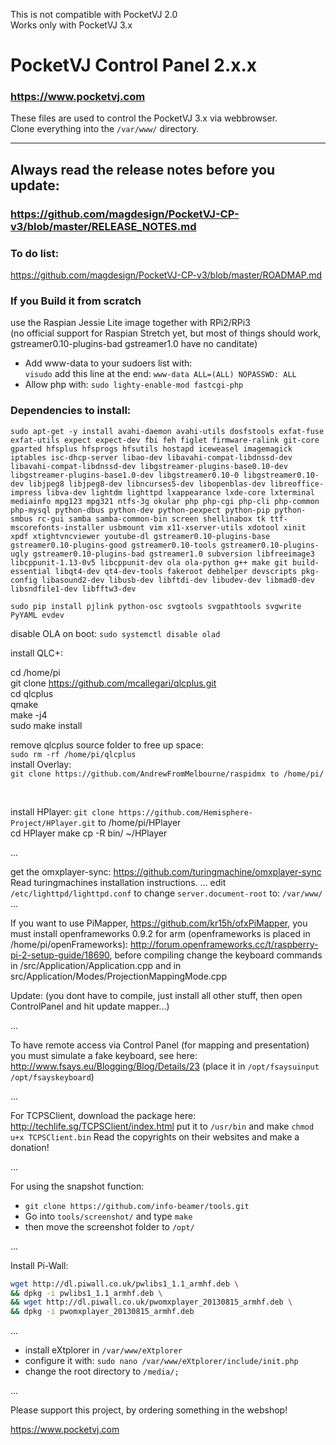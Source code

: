 This is not compatible with PocketVJ 2.0 \
Works only with PocketVJ 3.x

# PocketVJ Control Panel 2.x.x

### https://www.pocketvj.com

These files are used to control the PocketVJ 3.x via webbrowser. \
Clone everything into the `/var/www/` directory.

*****************************

## Always read the release notes before you update: 
### https://github.com/magdesign/PocketVJ-CP-v3/blob/master/RELEASE_NOTES.md



### To do list:
https://github.com/magdesign/PocketVJ-CP-v3/blob/master/ROADMAP.md










### If you Build it from scratch
use the Raspian Jessie Lite image together with RPi2/RPi3<br />
(no official support for Raspian Stretch yet, but most of things should work, gstreamer0.10-plugins-bad gstreamer1.0 have no canditate)

- Add www-data to your sudoers list with:\
   `visudo` add this line at the end: `www-data ALL=(ALL) NOPASSWD: ALL`
- Allow php with: `sudo lighty-enable-mod fastcgi-php`



### Dependencies to install:


`sudo apt-get -y install avahi-daemon avahi-utils dosfstools exfat-fuse exfat-utils expect expect-dev fbi feh figlet firmware-ralink git-core gparted hfsplus hfsprogs hfsutils hostapd iceweasel imagemagick iptables isc-dhcp-server libao-dev libavahi-compat-libdnssd-dev libavahi-compat-libdnssd-dev libgstreamer-plugins-base0.10-dev libgstreamer-plugins-base1.0-dev libgstreamer0.10-0 libgstreamer0.10-dev libjpeg8 libjpeg8-dev libncurses5-dev libopenblas-dev libreoffice-impress libva-dev lightdm lighttpd lxappearance lxde-core lxterminal mediainfo mpg123 mpg321 ntfs-3g okular php php-cgi php-cli php-common php-mysql python-dbus python-dev python-pexpect python-pip python-smbus rc-gui samba samba-common-bin screen shellinabox tk ttf-mscorefonts-installer usbmount vim x11-xserver-utils xdotool xinit xpdf xtightvncviewer youtube-dl gstreamer0.10-plugins-base gstreamer0.10-plugins-good gstreamer0.10-tools gstreamer0.10-plugins-ugly gstreamer0.10-plugins-bad gstreamer1.0 subversion libfreeimage3 libcppunit-1.13-0v5 libcppunit-dev ola ola-python g++ make git build-essential libqt4-dev qt4-dev-tools fakeroot debhelper devscripts pkg-config libasound2-dev libusb-dev libftdi-dev libudev-dev libmad0-dev libsndfile1-dev libfftw3-dev`



`
sudo pip install pjlink python-osc svgtools svgpathtools svgwrite PyYAML evdev
`
<br />

disable OLA on boot: `sudo systemctl disable olad
`
<br />

install QLC+: <br />

cd /home/pi <br />
git clone https://github.com/mcallegari/qlcplus.git <br />
cd qlcplus <br />
qmake <br />
make -j4 <br />
sudo make install <br />


remove qlcplus source folder to free up space: <br />
`
sudo rm -rf /home/pi/qlcplus
`
<br />
install Overlay: <br />
`git clone https://github.com/AndrewFromMelbourne/raspidmx to /home/pi/`

<br />

install HPlayer:
`git clone https://github.com/Hemisphere-Project/HPlayer.git` to /home/pi/HPlayer<br />
cd HPlayer
make
cp -R bin/ ~/HPlayer

...

get the omxplayer-sync:
https://github.com/turingmachine/omxplayer-sync
Read turingmachines installation instructions.
...
 edit `/etc/lighttpd/lighttpd.conf` to change `server.document-root` to: `/var/www/`
...

If you want to use PiMapper, https://github.com/kr15h/ofxPiMapper, you must install openframeworks 0.9.2 for arm (openframeworks is placed in /home/pi/openFrameworks): http://forum.openframeworks.cc/t/raspberry-pi-2-setup-guide/18690, before compiling change the keyboard commands in /src/Application/Application.cpp and in src/Application/Modes/ProjectionMappingMode.cpp

Update: (you dont have to compile, just install all other stuff, then open ControlPanel and hit update mapper...)

...

To have remote access via Control Panel (for mapping and presentation) you must simulate a fake keyboard, see here:
http://www.fsays.eu/Blogging/Blog/Details/23
(place it in `/opt/fsaysuinput` `/opt/fsayskeyboard`)

...


For TCPSClient, download the package here: http://techlife.sg/TCPSClient/index.html
put it to `/usr/bin` and make `chmod u+x TCPSClient.bin`
Read the copyrights on their websites and make a donation!


...


For using the snapshot function:
- `git clone https://github.com/info-beamer/tools.git`
- Go into `tools/screenshot/` and type `make`
- then move the screenshot folder to `/opt/`


...


Install Pi-Wall:

```bash
wget http://dl.piwall.co.uk/pwlibs1_1.1_armhf.deb \
&& dpkg -i pwlibs1_1.1_armhf.deb \
&& wget http://dl.piwall.co.uk/pwomxplayer_20130815_armhf.deb \
&& dpkg -i pwomxplayer_20130815_armhf.deb
```

...

- install eXtplorer in `/var/www/eXtplorer`
- configure it with: `sudo nano /var/www/eXtplorer/include/init.php`
- change the root directory to `/media/;`

...

Please support this project, by ordering something in the webshop!

https://www.pocketvj.com
